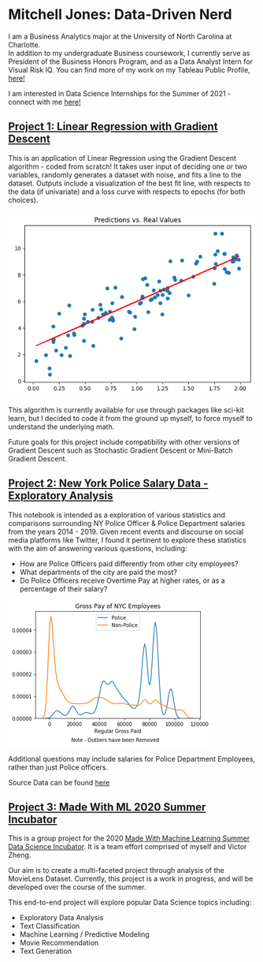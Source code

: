 # Mitchell Jones: Data-Driven Nerd
I am a Business Analytics major at the University of North Carolina at Charlotte. <br>
In addition to my undergraduate Business coursework, I currently serve as President of the Business Honors Program, and as a Data Analyst Intern for Visual Risk IQ. 
You can find more of my work on my Tableau Public Profile, [here!](https://public.tableau.com/profile/mitchell.jones#!/?newProfile=&activeTab=0)

I am interested in Data Science Internships for the Summer of 2021 - connect with me [here!](https://www.linkedin.com/in/mitchelljones49/)

## [Project 1: Linear Regression with Gradient Descent](https://github.com/mitchell-jones/lin-reg)
This is an application of Linear Regression using the Gradient Descent algorithm - coded from scratch! 
It takes user input of deciding one or two variables, randomly generates a dataset with noise, and fits a line to the dataset. Outputs include a visualization of the best fit line, with respects to the data (if univariate) and a loss curve with respects to epochs (for both choices).

![](/images/linreg-plot-output.png)

This algorithm is currently available for use through packages like sci-kit learn, but I decided to code it from the ground up myself, to force myself to understand the underlying math.

Future goals for this project include compatibility with other versions of Gradient Descent such as Stochastic Gradient Descent or Mini-Batch Gradient Descent.


## [Project 2: New York Police Salary Data - Exploratory Analysis](https://github.com/mitchell-jones/ny-police-data)
This notebook is intended as a exploration of various statistics and comparisons surrounding NY Police Officer & Police Department salaries from the years 2014 - 2019. Given recent events and discourse on social media platforms like Twitter, I found it pertinent to explore these statistics with the aim of answering various questions, including:

* How are Police Officers paid differently from other city employees?
* What departments of the city are paid the most?
* Do Police Officers receive Overtime Pay at higher rates, or as a percentage of their salary?

![](/images/gross-pay-police-data.png)

Additional questions may include salaries for Police Department Employees, rather than just Police officers.

Source Data can be found [here](https://data.cityofnewyork.us/City-Government/Citywide-Payroll-Data-Fiscal-Year-/k397-673e)

## [Project 3: Made With ML 2020 Summer Incubator](https://github.com/mitchell-jones/DS-Incubator-2020)
This is a group project for the 2020 [Made With Machine Learning Summer Data Science Incubator](https://madewithml.com/programs/ds-incubator-summer-2020/). It is a team effort comprised of myself and Victor Zheng.

Our aim is to create a multi-faceted project through analysis of the MovieLens Dataset. Currently, this project is a work in progress, and will be developed over the course of the summer. 

This end-to-end project will explore popular Data Science topics including:
* Exploratory Data Analysis
* Text Classification
* Machine Learning / Predictive Modeling
* Movie Recommendation
* Text Generation
